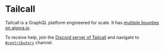 # Tailcall

Tailcall is a GraphQL platform engineered for scale. It has [multiple bounties on algora.io](https://console.algora.io/org/tailcallhq).

To receive help, join the [Discord server of Tailcall](https://discord.com/invite/Q2ZExpFCnA) and navigate to [`#contributors`](https://discord.com/channels/1044859667798568962/1156188728474214472) channel.
